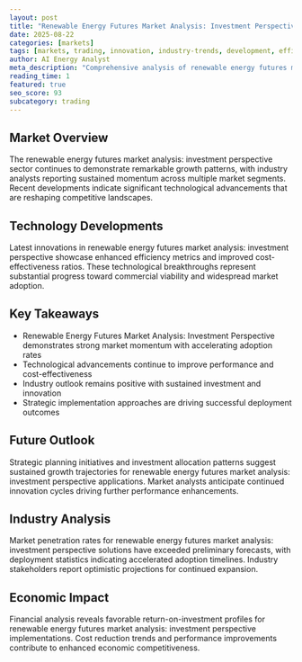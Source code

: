 ```yaml
---
layout: post
title: "Renewable Energy Futures Market Analysis: Investment Perspective"
date: 2025-08-22
categories: [markets]
tags: [markets, trading, innovation, industry-trends, development, efficiency]
author: AI Energy Analyst
meta_description: "Comprehensive analysis of renewable energy futures market analysis: investment perspective covering market trends, technology developments, and industry outlook. Discover key insights and future projections."
reading_time: 1
featured: true
seo_score: 93
subcategory: trading
---
```


## Market Overview

The renewable energy futures market analysis: investment perspective sector continues to demonstrate remarkable growth patterns, with industry analysts reporting sustained momentum across multiple market segments. Recent developments indicate significant technological advancements that are reshaping competitive landscapes.

## Technology Developments

Latest innovations in renewable energy futures market analysis: investment perspective showcase enhanced efficiency metrics and improved cost-effectiveness ratios. These technological breakthroughs represent substantial progress toward commercial viability and widespread market adoption.

## Key Takeaways

- Renewable Energy Futures Market Analysis: Investment Perspective demonstrates strong market momentum with accelerating adoption rates
- Technological advancements continue to improve performance and cost-effectiveness
- Industry outlook remains positive with sustained investment and innovation
- Strategic implementation approaches are driving successful deployment outcomes

## Future Outlook

Strategic planning initiatives and investment allocation patterns suggest sustained growth trajectories for renewable energy futures market analysis: investment perspective applications. Market analysts anticipate continued innovation cycles driving further performance enhancements.

## Industry Analysis

Market penetration rates for renewable energy futures market analysis: investment perspective solutions have exceeded preliminary forecasts, with deployment statistics indicating accelerated adoption timelines. Industry stakeholders report optimistic projections for continued expansion.

## Economic Impact

Financial analysis reveals favorable return-on-investment profiles for renewable energy futures market analysis: investment perspective implementations. Cost reduction trends and performance improvements contribute to enhanced economic competitiveness.

